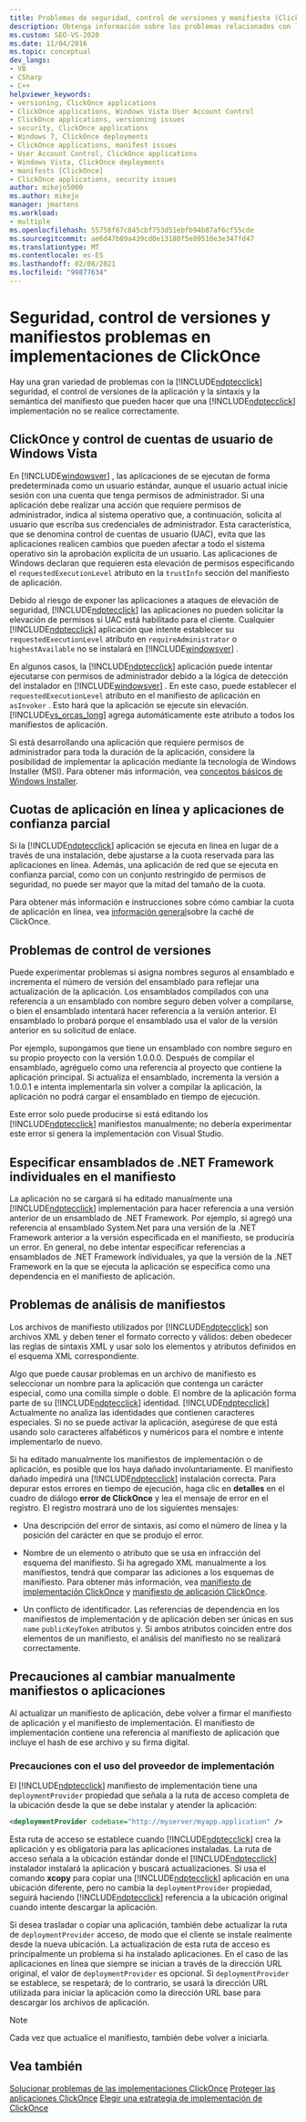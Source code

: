 ```yaml
---
title: Problemas de seguridad, control de versiones y manifiesto (ClickOnce)
description: Obtenga información sobre los problemas relacionados con la seguridad de ClickOnce, las versiones de las aplicaciones y la sintaxis y la semántica del manifiesto que pueden hacer que una implementación ClickOnce no se realice correctamente.
ms.custom: SEO-VS-2020
ms.date: 11/04/2016
ms.topic: conceptual
dev_langs:
- VB
- CSharp
- C++
helpviewer_keywords:
- versioning, ClickOnce applications
- ClickOnce applications, Windows Vista User Account Control
- ClickOnce applications, versioning issues
- security, ClickOnce applications
- Windows 7, ClickOnce deployments
- ClickOnce applications, manifest issues
- User Account Control, ClickOnce applications
- Windows Vista, ClickOnce deployments
- manifests [ClickOnce]
- ClickOnce applications, security issues
author: mikejo5000
ms.author: mikejo
manager: jmartens
ms.workload:
- multiple
ms.openlocfilehash: 55758f67c845cbf753d51ebfb94b87af6cf55cde
ms.sourcegitcommit: ae6d47b09a439cd0e13180f5e89510e3e347fd47
ms.translationtype: MT
ms.contentlocale: es-ES
ms.lasthandoff: 02/08/2021
ms.locfileid: "99877634"
---
```

# <a name="security-versioning-and-manifest-issues-in-clickonce-deployments"></a>Seguridad, control de versiones y manifiestos problemas en implementaciones de ClickOnce

Hay una gran variedad de problemas con la [!INCLUDE[ndptecclick](../deployment/includes/ndptecclick_md.md)] seguridad, el control de versiones de la aplicación y la sintaxis y la semántica del manifiesto que pueden hacer que una [!INCLUDE[ndptecclick](../deployment/includes/ndptecclick_md.md)] implementación no se realice correctamente.

## <a name="clickonce-and-windows-vista-user-account-control"></a>ClickOnce y control de cuentas de usuario de Windows Vista

En [!INCLUDE[windowsver](../deployment/includes/windowsver_md.md)] , las aplicaciones de se ejecutan de forma predeterminada como un usuario estándar, aunque el usuario actual inicie sesión con una cuenta que tenga permisos de administrador. Si una aplicación debe realizar una acción que requiere permisos de administrador, indica al sistema operativo que, a continuación, solicita al usuario que escriba sus credenciales de administrador. Esta característica, que se denomina control de cuentas de usuario (UAC), evita que las aplicaciones realicen cambios que pueden afectar a todo el sistema operativo sin la aprobación explícita de un usuario. Las aplicaciones de Windows declaran que requieren esta elevación de permisos especificando el `requestedExecutionLevel` atributo en la `trustInfo` sección del manifiesto de aplicación.

Debido al riesgo de exponer las aplicaciones a ataques de elevación de seguridad, [!INCLUDE[ndptecclick](../deployment/includes/ndptecclick_md.md)] las aplicaciones no pueden solicitar la elevación de permisos si UAC está habilitado para el cliente. Cualquier [!INCLUDE[ndptecclick](../deployment/includes/ndptecclick_md.md)] aplicación que intente establecer su `requestedExecutionLevel` atributo en `requireAdministrator` o `highestAvailable` no se instalará en [!INCLUDE[windowsver](../deployment/includes/windowsver_md.md)] .

En algunos casos, la [!INCLUDE[ndptecclick](../deployment/includes/ndptecclick_md.md)] aplicación puede intentar ejecutarse con permisos de administrador debido a la lógica de detección del instalador en [!INCLUDE[windowsver](../deployment/includes/windowsver_md.md)] . En este caso, puede establecer el `requestedExecutionLevel` atributo en el manifiesto de aplicación en `asInvoker` . Esto hará que la aplicación se ejecute sin elevación. [!INCLUDE[vs_orcas_long](../debugger/includes/vs_orcas_long_md.md)] agrega automáticamente este atributo a todos los manifiestos de aplicación.

Si está desarrollando una aplicación que requiere permisos de administrador para toda la duración de la aplicación, considere la posibilidad de implementar la aplicación mediante la tecnología de Windows Installer (MSI). Para obtener más información, vea [conceptos básicos de Windows Installer](../extensibility/internals/windows-installer-basics.md).

## <a name="online-application-quotas-and-partial-trust-applications"></a>Cuotas de aplicación en línea y aplicaciones de confianza parcial

Si la [!INCLUDE[ndptecclick](../deployment/includes/ndptecclick_md.md)] aplicación se ejecuta en línea en lugar de a través de una instalación, debe ajustarse a la cuota reservada para las aplicaciones en línea. Además, una aplicación de red que se ejecuta en confianza parcial, como con un conjunto restringido de permisos de seguridad, no puede ser mayor que la mitad del tamaño de la cuota.

Para obtener más información e instrucciones sobre cómo cambiar la cuota de aplicación en línea, vea [información general](../deployment/clickonce-cache-overview.md)sobre la caché de ClickOnce.

## <a name="versioning-issues"></a>Problemas de control de versiones

Puede experimentar problemas si asigna nombres seguros al ensamblado e incrementa el número de versión del ensamblado para reflejar una actualización de la aplicación. Los ensamblados compilados con una referencia a un ensamblado con nombre seguro deben volver a compilarse, o bien el ensamblado intentará hacer referencia a la versión anterior. El ensamblado lo probará porque el ensamblado usa el valor de la versión anterior en su solicitud de enlace.

Por ejemplo, supongamos que tiene un ensamblado con nombre seguro en su propio proyecto con la versión 1.0.0.0. Después de compilar el ensamblado, agréguelo como una referencia al proyecto que contiene la aplicación principal. Si actualiza el ensamblado, incrementa la versión a 1.0.0.1 e intenta implementarla sin volver a compilar la aplicación, la aplicación no podrá cargar el ensamblado en tiempo de ejecución.

Este error solo puede producirse si está editando los [!INCLUDE[ndptecclick](../deployment/includes/ndptecclick_md.md)] manifiestos manualmente; no debería experimentar este error si genera la implementación con Visual Studio.

## <a name="specify-individual-net-framework-assemblies-in-the-manifest"></a>Especificar ensamblados de .NET Framework individuales en el manifiesto

La aplicación no se cargará si ha editado manualmente una [!INCLUDE[ndptecclick](../deployment/includes/ndptecclick_md.md)] implementación para hacer referencia a una versión anterior de un ensamblado de .NET Framework. Por ejemplo, si agregó una referencia al ensamblado System.Net para una versión de la .NET Framework anterior a la versión especificada en el manifiesto, se produciría un error. En general, no debe intentar especificar referencias a ensamblados de .NET Framework individuales, ya que la versión de la .NET Framework en la que se ejecuta la aplicación se especifica como una dependencia en el manifiesto de aplicación.

## <a name="manifest-parsing-issues"></a>Problemas de análisis de manifiestos

Los archivos de manifiesto utilizados por [!INCLUDE[ndptecclick](../deployment/includes/ndptecclick_md.md)] son archivos XML y deben tener el formato correcto y válidos: deben obedecer las reglas de sintaxis XML y usar solo los elementos y atributos definidos en el esquema XML correspondiente.

Algo que puede causar problemas en un archivo de manifiesto es seleccionar un nombre para la aplicación que contenga un carácter especial, como una comilla simple o doble. El nombre de la aplicación forma parte de su [!INCLUDE[ndptecclick](../deployment/includes/ndptecclick_md.md)] identidad. [!INCLUDE[ndptecclick](../deployment/includes/ndptecclick_md.md)] Actualmente no analiza las identidades que contienen caracteres especiales. Si no se puede activar la aplicación, asegúrese de que está usando solo caracteres alfabéticos y numéricos para el nombre e intente implementarlo de nuevo.

Si ha editado manualmente los manifiestos de implementación o de aplicación, es posible que los haya dañado involuntariamente. El manifiesto dañado impedirá una [!INCLUDE[ndptecclick](../deployment/includes/ndptecclick_md.md)] instalación correcta. Para depurar estos errores en tiempo de ejecución, haga clic en **detalles** en el cuadro de diálogo **error de ClickOnce** y lea el mensaje de error en el registro. El registro mostrará uno de los siguientes mensajes:

- Una descripción del error de sintaxis, así como el número de línea y la posición del carácter en que se produjo el error.

- Nombre de un elemento o atributo que se usa en infracción del esquema del manifiesto. Si ha agregado XML manualmente a los manifiestos, tendrá que comparar las adiciones a los esquemas de manifiesto. Para obtener más información, vea [manifiesto de implementación ClickOnce](../deployment/clickonce-deployment-manifest.md) y [manifiesto de aplicación ClickOnce](../deployment/clickonce-application-manifest.md).

- Un conflicto de identificador. Las referencias de dependencia en los manifiestos de implementación y de aplicación deben ser únicas en sus `name` `publicKeyToken` atributos y. Si ambos atributos coinciden entre dos elementos de un manifiesto, el análisis del manifiesto no se realizará correctamente.

## <a name="precautions-when-manually-changing-manifests-or-applications"></a>Precauciones al cambiar manualmente manifiestos o aplicaciones

Al actualizar un manifiesto de aplicación, debe volver a firmar el manifiesto de aplicación y el manifiesto de implementación. El manifiesto de implementación contiene una referencia al manifiesto de aplicación que incluye el hash de ese archivo y su firma digital.

### <a name="precautions-with-deployment-provider-usage"></a>Precauciones con el uso del proveedor de implementación

El [!INCLUDE[ndptecclick](../deployment/includes/ndptecclick_md.md)] manifiesto de implementación tiene una `deploymentProvider` propiedad que señala a la ruta de acceso completa de la ubicación desde la que se debe instalar y atender la aplicación:

```xml
<deploymentProvider codebase="http://myserver/myapp.application" />
```

Esta ruta de acceso se establece cuando [!INCLUDE[ndptecclick](../deployment/includes/ndptecclick_md.md)] crea la aplicación y es obligatoria para las aplicaciones instaladas. La ruta de acceso señala a la ubicación estándar donde el [!INCLUDE[ndptecclick](../deployment/includes/ndptecclick_md.md)] instalador instalará la aplicación y buscará actualizaciones. Si usa el comando **xcopy** para copiar una [!INCLUDE[ndptecclick](../deployment/includes/ndptecclick_md.md)] aplicación en una ubicación diferente, pero no cambia la `deploymentProvider` propiedad, seguirá haciendo [!INCLUDE[ndptecclick](../deployment/includes/ndptecclick_md.md)] referencia a la ubicación original cuando intente descargar la aplicación.

Si desea trasladar o copiar una aplicación, también debe actualizar la ruta de `deploymentProvider` acceso, de modo que el cliente se instale realmente desde la nueva ubicación. La actualización de esta ruta de acceso es principalmente un problema si ha instalado aplicaciones. En el caso de las aplicaciones en línea que siempre se inician a través de la dirección URL original, el valor de `deploymentProvider` es opcional. Si `deploymentProvider` se establece, se respetará; de lo contrario, se usará la dirección URL utilizada para iniciar la aplicación como la dirección URL base para descargar los archivos de aplicación.

> [!NOTE]
> Cada vez que actualice el manifiesto, también debe volver a iniciarla.

## <a name="see-also"></a>Vea también

[Solucionar problemas de las implementaciones ClickOnce](../deployment/troubleshooting-clickonce-deployments.md) 
 [Proteger las aplicaciones ClickOnce](../deployment/securing-clickonce-applications.md) 
 [Elegir una estrategia de implementación de ClickOnce](../deployment/choosing-a-clickonce-deployment-strategy.md)
